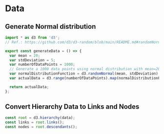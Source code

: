 # Data

## Generate Normal distribution
```js
import * as d3 from 'd3';
// Ref.: https://github.com/d3/d3-random/blob/main/README.md#randomNormal

export const generateData = () => {
  var mean = 20;
  var stdDeviation = 5;
  var numberOfDataPoints = 1000;
  // Generate a 1000 data points using normal distribution with mean=20, deviation=5
  var normalDistributionFunction = d3.randomNormal(mean, stdDeviation);
  var actualData = d3.range(numberOfDataPoints).map(normalDistributionFunction);

  return actualData;
};
```

## Convert Hierarchy Data to Links and Nodes
```js
const root = d3.hierarchy(data);
const links = root.links();
const nodes = root.descendants();
```
